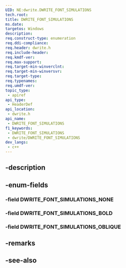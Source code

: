 ```yaml
---
UID: NE:dwrite.DWRITE_FONT_SIMULATIONS
tech.root: 
title: DWRITE_FONT_SIMULATIONS
ms.date: 
targetos: Windows
description: 
req.construct-type: enumeration
req.ddi-compliance: 
req.header: dwrite.h
req.include-header: 
req.kmdf-ver: 
req.max-support: 
req.target-min-winverclnt: 
req.target-min-winversvr: 
req.target-type: 
req.typenames: 
req.umdf-ver: 
topic_type:
 - apiref
api_type:
 - HeaderDef
api_location:
 - dwrite.h
api_name:
 - DWRITE_FONT_SIMULATIONS
f1_keywords:
 - DWRITE_FONT_SIMULATIONS
 - dwrite/DWRITE_FONT_SIMULATIONS
dev_langs:
 - c++
---
```


## -description

## -enum-fields

### -field DWRITE_FONT_SIMULATIONS_NONE

### -field DWRITE_FONT_SIMULATIONS_BOLD

### -field DWRITE_FONT_SIMULATIONS_OBLIQUE

## -remarks

## -see-also

